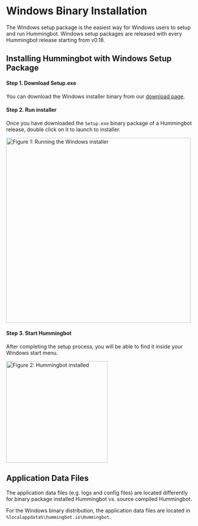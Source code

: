 # Windows Binary Installation

The Windows setup package is the easiest way for Windows users to setup and run Hummingbot. Windows setup packages are released with every Hummingbot release starting from v0.18.

## Installing Hummingbot with Windows Setup Package

#### Step 1. Download Setup.exe

You can download the Windows installer binary from our [download page](https://hummingbot.io/download).

#### Step 2. Run installer

Once you have downloaded the `Setup.exe` binary package of a Hummingbot release, double click on it to launch to installer.

<img alt="Figure 1: Running the Windows installer" src="/assets/img/windows-setup-1.png" width="499" />

#### Step 3. Start Hummingbot

After completing the setup process, you will be able to find it inside your Windows start menu.

<img alt="Figure 2: Hummingbot installed" src="/assets/img/windows-setup-2.png" width="274" />


## Application Data Files

The application data files (e.g. logs and config files) are located differently for binary package installed Hummingbot vs. source compiled Hummingbot.

For the Windows binary distribution, the application data files are located in `%localappdata%\hummingbot.io\Hummingbot`.